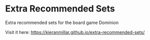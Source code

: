 # Extra Recommended Sets
Extra recommended sets for the board game Dominion

Visit it here: https://kieranmillar.github.io/extra-recommended-sets/
